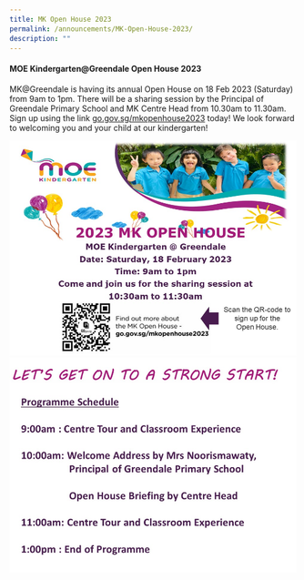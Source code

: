 ```yaml
---
title: MK Open House 2023
permalink: /announcements/MK-Open-House-2023/
description: ""
---
```


#### MOE Kindergarten@Greendale Open House 2023

MK@Greendale is having its annual Open House on 18 Feb 2023 (Saturday) from 9am to 1pm.  There will be a sharing session by the Principal of Greendale Primary School and MK Centre Head from 10.30am to 11.30am.  Sign up using the link  [go.gov.sg/mkopenhouse2023](go.gov.sg/mkopenhouse2023) today! We look forward to welcoming you and your child at our kindergarten!

![](/images/MK@Greendale/MK%20Open%20House%201.jpg)
![](/images/MK@Greendale/MK%20Open%20House%202.jpg)